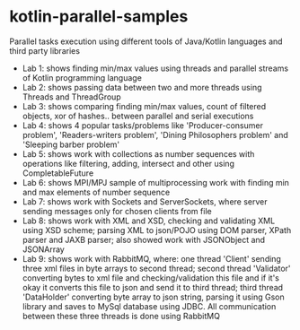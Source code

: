 # kotlin-parallel-samples
Parallel tasks execution using different tools of Java/Kotlin languages and third party libraries

* Lab 1: shows finding min/max values using threads and parallel streams of Kotlin programming language
* Lab 2: shows passing data between two and more threads using Threads and ThreadGroup
* Lab 3: shows comparing finding min/max values, count of filtered objects, xor of hashes.. between parallel and serial executions
* Lab 4: shows 4 popular tasks/problems like 'Producer-consumer problem', 'Readers-writers problem', 'Dining Philosophers problem' and 'Sleeping barber problem'
* Lab 5: shows work with collections as number sequences with operations like filtering, adding, intersect and other using CompletableFuture
* Lab 6: shows MPI/MPJ sample of multiprocessing work with finding min and max elements of number sequence
* Lab 7: shows work with Sockets and ServerSockets, where server sending messages only for chosen clients from file
* Lab 8: shows work with XML and XSD, checking and validating XML using XSD scheme; parsing XML to json/POJO using DOM parser, XPath parser and JAXB parser; also showed work with JSONObject and JSONArray
* Lab 9: shows work with RabbitMQ, where: one thread 'Client' sending three xml files in byte arrays to second thread; second thread 'Validator' converting bytes to xml file and checking/validation this file and if it's okay it converts this file to json and send it to third thread; third thread 'DataHolder' converting byte array to json string, parsing it using Gson library and saves to MySql database using JDBC. All communication between these three threads is done using RabbitMQ
